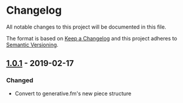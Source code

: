 # Changelog

All notable changes to this project will be documented in this file.

The format is based on [Keep a Changelog](http://keepachangelog.com/en/1.0.0/)
and this project adheres to [Semantic Versioning](http://semver.org/spec/v2.0.0.html).

## [1.0.1] - 2019-02-17

### Changed

- Convert to generative.fm's new piece structure

[1.0.1]: https://github.com/generative-music/piece-aisatsana/compare/v0.1.0...v1.0.1
